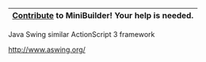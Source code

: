 |[Contribute](Contribute.md) to MiniBuilder! Your help is needed.|
|:---------------------------------------------------------------|

Java Swing similar ActionScript 3 framework

http://www.aswing.org/